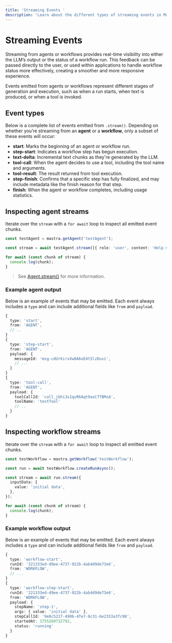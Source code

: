 ```yaml
---
title: 'Streaming Events '
description: 'Learn about the different types of streaming events in Mastra, including text deltas, tool calls, step events, and how to handle them in your applications.'
---
```


# Streaming Events

Streaming from agents or workflows provides real-time visibility into either the LLM’s output or the status of a workflow run. This feedback can be passed directly to the user, or used within applications to handle workflow status more effectively, creating a smoother and more responsive experience.

Events emitted from agents or workflows represent different stages of generation and execution, such as when a run starts, when text is produced, or when a tool is invoked.

## Event types

Below is a complete list of events emitted from `.stream()`.
Depending on whether you’re streaming from an **agent** or a **workflow**, only a subset of these events will occur:

- **start**: Marks the beginning of an agent or workflow run.
- **step-start**: Indicates a workflow step has begun execution.
- **text-delta**: Incremental text chunks as they're generated by the LLM.
- **tool-call**: When the agent decides to use a tool, including the tool name and arguments.
- **tool-result**: The result returned from tool execution.
- **step-finish**: Confirms that a specific step has fully finalized, and may include metadata like the finish reason for that step.
- **finish**: When the agent or workflow completes, including usage statistics.

## Inspecting agent streams

Iterate over the `stream` with a `for await` loop to inspect all emitted event chunks.

```typescript {3,7} showLineNumbers copy
const testAgent = mastra.getAgent('testAgent');

const stream = await testAgent.stream([{ role: 'user', content: 'Help me organize my day' }]);

for await (const chunk of stream) {
  console.log(chunk);
}
```

> See [Agent.stream()](/docs/reference/streaming/agents/stream) for more information.

### Example agent output

Below is an example of events that may be emitted. Each event always includes a `type` and can include additional fields like `from` and `payload`.

```typescript {2,7,15}
{
  type: 'start',
  from: 'AGENT',
  // ..
}
{
  type: 'step-start',
  from: 'AGENT',
  payload: {
    messageId: 'msg-cdUrkirvXw8A6oE4t5lzDuxi',
    // ...
  }
}
{
  type: 'tool-call',
  from: 'AGENT',
  payload: {
    toolCallId: 'call_jbhi3s1qvR6Aqt9axCfTBMsA',
    toolName: 'testTool'
    // ..
  }
}
```

## Inspecting workflow streams

Iterate over the `stream` with a `for await` loop to inspect all emitted event chunks.

```typescript {5,11} showLineNumbers copy
const testWorkflow = mastra.getWorkflow('testWorkflow');

const run = await testWorkflow.createRunAsync();

const stream = await run.stream({
  inputData: {
    value: 'initial data',
  },
});

for await (const chunk of stream) {
  console.log(chunk);
}
```

### Example workflow output

Below is an example of events that may be emitted. Each event always includes a `type` and can include additional fields like `from` and `payload`.

```typescript {2,8,11}
{
  type: 'workflow-start',
  runId: '221333ed-d9ee-4737-922b-4ab4d9de73e6',
  from: 'WORKFLOW',
  // ...
}
{
  type: 'workflow-step-start',
  runId: '221333ed-d9ee-4737-922b-4ab4d9de73e6',
  from: 'WORKFLOW',
  payload: {
    stepName: 'step-1',
    args: { value: 'initial data' },
    stepCallId: '9e8c5217-490b-4fe7-8c31-6e2353a3fc98',
    startedAt: 1755269732792,
    status: 'running'
  }
}
```
